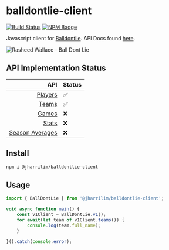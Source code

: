 # balldontlie-client

[![Build Status]](https://dev.azure.com/josephharrisonlim/josephharrisonlim/_build/latest?definitionId=2&branchName=master)
[![NPM Badge]](https://www.npmjs.com/package/@jharrilim/balldontlie-client)

Javascript client for [Balldontlie](https://github.com/ynnadkrap/balldontlie). API Docs found [here](https://jharrilim.github.io/balldontlie-client).

![Rasheed Wallace - Ball Dont Lie](https://media.giphy.com/media/Jm2hosNfVeNjy/giphy.gif)

[Build Status]: https://dev.azure.com/josephharrisonlim/josephharrisonlim/_apis/build/status/jharrilim.balldontlie-client?branchName=master

[NPM Badge]: https://img.shields.io/npm/v/@jharrilim/balldontlie-client.svg

## API Implementation Status

| API | Status |
| --: | :-- |
| [Players](https://www.balldontlie.io/#players) | ✅ |
| [Teams](https://www.balldontlie.io/#teams) | ✅ |
| [Games](https://www.balldontlie.io/#games) | ❌ |
| [Stats](https://www.balldontlie.io/#stats) | ❌ |
| [Season Averages](https://www.balldontlie.io/#season-averages) | ❌ |

## Install

```sh
npm i @jharrilim/balldontlie-client
```

## Usage

```js
import { BallDontLie } from '@jharrilim/balldontlie-client';

void async function main() {
    const v1Client = BallDontLie.v1();
    for await(let team of v1Client.teams()) {
        console.log(team.full_name);
    }

}().catch(console.error);
```
